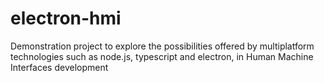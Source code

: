 # electron-hmi
Demonstration project to explore the possibilities offered by multiplatform technologies such as node.js, typescript and electron, in Human Machine Interfaces development
